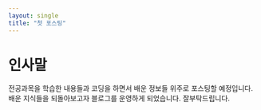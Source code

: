```yaml
---
layout: single
title: "첫 포스팅"
---
```


# 인사말
전공과목을 학습한 내용들과 코딩을 하면서 배운 정보들 위주로 포스팅할 예정입니다. 배운 지식들을 되돌아보고자 블로그를 운영하게 되었습니다. 잘부탁드립니다. 